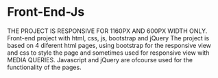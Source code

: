 # Front-End-Js
THE PROJECT IS RESPONSIVE FOR 1160PX AND 600PX WIDTH ONLY.
Front-end project  with html, css, js, bootstrap and jQuery
The project is based on 4 diferent html pages, using bootstrap 
for the responsive view and css to style the page and sometimes 
used for responsive view with MEDIA QUERIES.
Javascript and jQuery are ofcourse used for the functionality of the pages.
